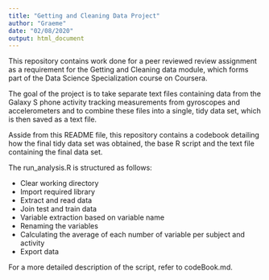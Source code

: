 ```yaml
---
title: "Getting and Cleaning Data Project"
author: "Graeme"
date: "02/08/2020"
output: html_document
---
```


This repository contains work done for a peer reviewed review assignment as a requirement for the Getting and Cleaning data module, which forms part of the Data Science Specialization course on Coursera.

The goal of the project is to take separate text files containing data from the Galaxy S phone activity tracking measurements from gyroscopes and accelerometers and to combine these files into a single, tidy data set, which is then saved as a text file.

Asside from this README file, this repository contains a codebook detailing how the final tidy data set was obtained, the base R script and the text file containing the final data set.

The run_analysis.R is structured as follows:

* Clear working directory
* Import required library
* Extract and read data
* Join test and train data
* Variable extraction based on variable name
* Renaming the variables
* Calculating the average of each number of variable per subject and activity
* Export data

For a more detailed description of the script, refer to codeBook.md.
